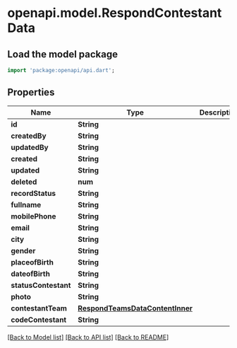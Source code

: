 # openapi.model.RespondContestantData

## Load the model package
```dart
import 'package:openapi/api.dart';
```

## Properties
Name | Type | Description | Notes
------------ | ------------- | ------------- | -------------
**id** | **String** |  | [optional] 
**createdBy** | **String** |  | [optional] 
**updatedBy** | **String** |  | [optional] 
**created** | **String** |  | [optional] 
**updated** | **String** |  | [optional] 
**deleted** | **num** |  | [optional] 
**recordStatus** | **String** |  | [optional] 
**fullname** | **String** |  | [optional] 
**mobilePhone** | **String** |  | [optional] 
**email** | **String** |  | [optional] 
**city** | **String** |  | [optional] 
**gender** | **String** |  | [optional] 
**placeofBirth** | **String** |  | [optional] 
**dateofBirth** | **String** |  | [optional] 
**statusContestant** | **String** |  | [optional] 
**photo** | **String** |  | [optional] 
**contestantTeam** | [**RespondTeamsDataContentInner**](RespondTeamsDataContentInner.md) |  | [optional] 
**codeContestant** | **String** |  | [optional] 

[[Back to Model list]](../README.md#documentation-for-models) [[Back to API list]](../README.md#documentation-for-api-endpoints) [[Back to README]](../README.md)


